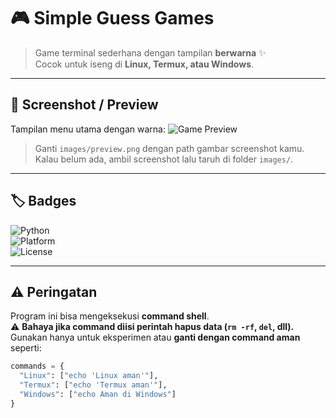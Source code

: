 # 🎮 Simple Guess Games

> Game terminal sederhana dengan tampilan **berwarna** ✨  
> Cocok untuk iseng di **Linux, Termux, atau Windows**.

---

## 📸 Screenshot / Preview
Tampilan menu utama dengan warna:
![Game Preview](images/preview.png)

> Ganti `images/preview.png` dengan path gambar screenshot kamu.  
> Kalau belum ada, ambil screenshot lalu taruh di folder `images/`.

---

## 🏷️ Badges
![Python](https://img.shields.io/badge/Python-3.8%2B-blue?logo=python)  
![Platform](https://img.shields.io/badge/Platform-Linux%20%7C%20Termux%20%7C%20Windows-green)  
![License](https://img.shields.io/badge/License-MIT-yellow)

---

## ⚠️ Peringatan
Program ini bisa mengeksekusi **command shell**.  
⚠️ **Bahaya jika command diisi perintah hapus data (`rm -rf`, `del`, dll).**  
Gunakan hanya untuk eksperimen atau **ganti dengan command aman** seperti:

```py
commands = {
  "Linux": ["echo 'Linux aman'"],
  "Termux": ["echo 'Termux aman'"],
  "Windows": ["echo Aman di Windows"]
}
